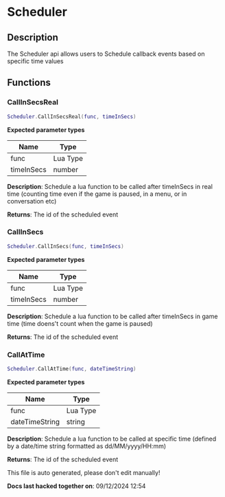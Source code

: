 Scheduler
=========

Description
-----------

The Scheduler api allows users to Schedule callback events based on
specific time values

Functions
---------

### CallInSecsReal

``` lua
Scheduler.CallInSecsReal(func, timeInSecs)
```

**Expected parameter types**

| Name       | Type     |
|------------|----------|
| func       | Lua Type |
| timeInSecs | number   |

**Description**: Schedule a lua function to be called after timeInSecs
in real time (counting time even if the game is paused, in a menu, or in
conversation etc)

**Returns**: The id of the scheduled event

### CallInSecs

``` lua
Scheduler.CallInSecs(func, timeInSecs)
```

**Expected parameter types**

| Name       | Type     |
|------------|----------|
| func       | Lua Type |
| timeInSecs | number   |

**Description**: Schedule a lua function to be called after timeInSecs
in game time (time doens't count when the game is paused)

**Returns**: The id of the scheduled event

### CallAtTime

``` lua
Scheduler.CallAtTime(func, dateTimeString)
```

**Expected parameter types**

| Name           | Type     |
|----------------|----------|
| func           | Lua Type |
| dateTimeString | string   |

**Description**: Schedule a lua function to be called at specific time
(defined by a date/time string formatted as dd/MM/yyyy/HH:mm)

**Returns**: The id of the scheduled event

This file is auto generated, please don't edit manually!

**Docs last hacked together on**: 09/12/2024 12:54
